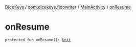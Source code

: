 [DiceKeys](../../index.md) / [com.dicekeys.fidowriter](../index.md) / [MainActivity](index.md) / [onResume](./on-resume.md)

# onResume

`protected fun onResume(): `[`Unit`](https://kotlinlang.org/api/latest/jvm/stdlib/kotlin/-unit/index.html)